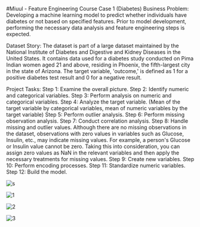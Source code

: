 #Miuul - Feature Engineering Course Case 1 (Diabetes)
Business Problem: Developing a machine learning model to predict whether individuals have diabetes or not based on specified features. 
Prior to model development, performing the necessary data analysis and feature engineering steps is expected.

Dataset Story: The dataset is part of a large dataset maintained by the National Institute of Diabetes and Digestive and Kidney Diseases in the United States. 
It contains data used for a diabetes study conducted on Pima Indian women aged 21 and above, residing in Phoenix,
the fifth-largest city in the state of Arizona. The target variable, 'outcome,' is defined as 1 for a positive diabetes test result and 0 for a negative result.

Project Tasks:
Step 1: Examine the overall picture.
Step 2: Identify numeric and categorical variables.
Step 3: Perform analysis on numeric and categorical variables.
Step 4: Analyze the target variable. (Mean of the target variable by categorical variables, mean of numeric variables by the target variable)
Step 5: Perform outlier analysis.
Step 6: Perform missing observation analysis.
Step 7: Conduct correlation analysis.
Step 8: Handle missing and outlier values. Although there are no missing observations in the dataset, observations with zero values in variables such as Glucose, Insulin, etc., may indicate missing values. For example, a person's Glucose or Insulin value cannot be zero. Taking this into consideration, you can assign zero values as NaN in the relevant variables and then apply the necessary treatments for missing values.
Step 9: Create new variables.
Step 10: Perform encoding processes.
Step 11: Standardize numeric variables.
Step 12: Build the model.

![s](https://github.com/busraCin/Diabetes/assets/69642923/aaa4260d-08d6-4c92-80cd-f7174aae812c)

![1](https://github.com/busraCin/Diabetes/assets/69642923/7b775fa1-4a2c-4ffc-88f4-702132980a12)

![2](https://github.com/busraCin/Diabetes/assets/69642923/38c68acb-e846-47fa-94f4-87dc2aa109e0)

![3](https://github.com/busraCin/Diabetes/assets/69642923/b7aacd34-6db4-4cb9-8e02-6a0c3f69415d)


